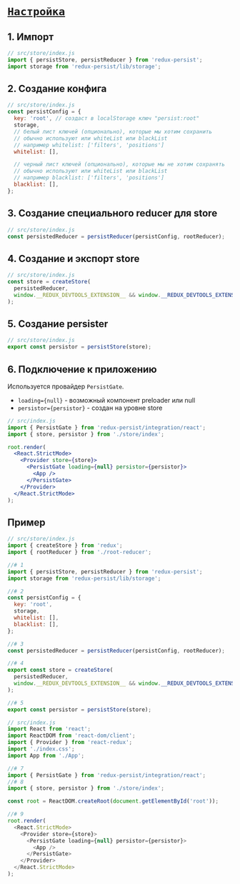 # [`Настройка`](../index.md)

## 1. Импорт

```jsx
// src/store/index.js
import { persistStore, persistReducer } from 'redux-persist';
import storage from 'redux-persist/lib/storage';
```

## 2. Создание конфига

```jsx
// src/store/index.js
const persistConfig = {
  key: 'root', // создаст в localStorage ключ "persist:root"
  storage,
  // белый лист ключей (опционально), которые мы хотим сохранить
  // обычно используют или whiteList или blackList
  // например whitelist: ['filters', 'positions']
  whitelist: [],

  // черный лист ключей (опционально), которые мы не хотим сохранять
  // обычно используют или whiteList или blackList
  // например blacklist: ['filters', 'positions']
  blacklist: [],
};
```

## 3. Создание специального reducer для store

```jsx
// src/store/index.js
const persistedReducer = persistReducer(persistConfig, rootReducer);
```

## 4. Создание и экспорт store

```jsx
// src/store/index.js
const store = createStore(
  persistedReducer,
  window.__REDUX_DEVTOOLS_EXTENSION__ && window.__REDUX_DEVTOOLS_EXTENSION__()
);
```

## 5. Создание persister

```jsx
// src/store/index.js
export const persistor = persistStore(store);
```

## 6. Подключение к приложению

Используется провайдер `PersistGate`.

- `loading={null}` - возможный компонент preloader или null
- `persistor={persistor}` - создан на уровне store

```jsx
// src/index.js
import { PersistGate } from 'redux-persist/integration/react';
import { store, persistor } from './store/index';

root.render(
  <React.StrictMode>
    <Provider store={store}>
      <PersistGate loading={null} persistor={persistor}>
        <App />
      </PersistGate>
    </Provider>
  </React.StrictMode>
);
```

## Пример

```js
// src/store/index.js
import { createStore } from 'redux';
import { rootReducer } from './root-reducer';

//# 1
import { persistStore, persistReducer } from 'redux-persist';
import storage from 'redux-persist/lib/storage';

//# 2
const persistConfig = {
  key: 'root',
  storage,
  whitelist: [],
  blacklist: [],
};

//# 3
const persistedReducer = persistReducer(persistConfig, rootReducer);

//# 4
export const store = createStore(
  persistedReducer,
  window.__REDUX_DEVTOOLS_EXTENSION__ && window.__REDUX_DEVTOOLS_EXTENSION__()
);

//# 5
export const persistor = persistStore(store);
```

```js
// src/index.js
import React from 'react';
import ReactDOM from 'react-dom/client';
import { Provider } from 'react-redux';
import './index.css';
import App from './App';

//# 7
import { PersistGate } from 'redux-persist/integration/react';
//# 8
import { store, persistor } from './store/index';

const root = ReactDOM.createRoot(document.getElementById('root'));

//# 9
root.render(
  <React.StrictMode>
    <Provider store={store}>
      <PersistGate loading={null} persistor={persistor}>
        <App />
      </PersistGate>
    </Provider>
  </React.StrictMode>
);
```

